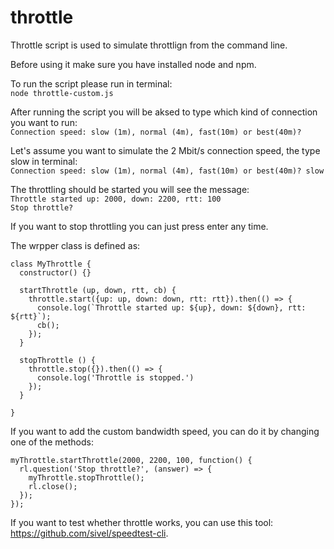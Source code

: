 # throttle

Throttle script is used to simulate throttlign from the command line.

Before using it make sure you have installed node and npm.

To run the script please run in terminal: <br>
`node throttle-custom.js`

After running the script you will be aksed to type which kind of connection you want to run: <br>
`Connection speed: slow (1m), normal (4m), fast(10m) or best(40m)?` <br>

Let's assume you want to simulate the 2 Mbit/s connection speed, the type slow in terminal: <br>
`Connection speed: slow (1m), normal (4m), fast(10m) or best(40m)? slow` <br>

The throttling should be started you will see the message: <br>
`Throttle started up: 2000, down: 2200, rtt: 100` <br>
`Stop throttle?`

If you want to stop throttling you can just press enter any time.

The wrpper class is defined as:
```node
class MyThrottle {
  constructor() {}

  startThrottle (up, down, rtt, cb) {
    throttle.start({up: up, down: down, rtt: rtt}).then(() => {
      console.log(`Throttle started up: ${up}, down: ${down}, rtt: ${rtt}`);
      cb();
    });
  }

  stopThrottle () {
    throttle.stop({}).then(() => {
      console.log('Throttle is stopped.')
    });
  }

}
```

If you want to add the custom bandwidth speed, you can do it by changing one of the methods:
```node
myThrottle.startThrottle(2000, 2200, 100, function() {
  rl.question('Stop throttle?', (answer) => {
    myThrottle.stopThrottle();
    rl.close();
  });
});
```

If you want to test whether throttle works, you can use this tool: https://github.com/sivel/speedtest-cli.
